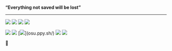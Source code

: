 **“Everything not saved will be lost”** 

---

[![](https://img.shields.io/badge/Windows-10-red?style=flat-square&logo=Windows)](https://www.microsoft.com/windows/windows-11)
[![](https://img.shields.io/badge/Intellij-IDEA-red?style=flat-square&logo=IntelliJIDEA)](https://www.jetbrains.com/)
[![](https://img.shields.io/badge/Unity-e60012?style=flat-square&logo=Unity)](https://unity.cn/)
[![](https://img.shields.io/badge/VSCode-25aef3?style=flat-square&logo=VisualStudioCode)](https://code.visualstudio.com/)

[![](https://img.shields.io/badge/NintendoSwitch-e60012?style=flat-square&logo=NintendoSwitch)](https://www.nintendo.com/)
[![](https://img.shields.io/badge/OnePlus3T-cc6cc2?style=flat-square&logo=oneplus&logoColor=ffffff)](https://www.oneplus.com/)
[![](https://img.shields.io/badge/OSU!-E0234E?style=flat-square&logo=osu!)](osu.ppy.sh/)
[![](https://img.shields.io/badge/steam-0c4c7d?style=flat-square&logo=Steam)](www.steampowered.com)
[![](https://img.shields.io/badge/ACG-E0234E?style=flat-square&logo=niconico)](www.bilibili.com/)

🤡
